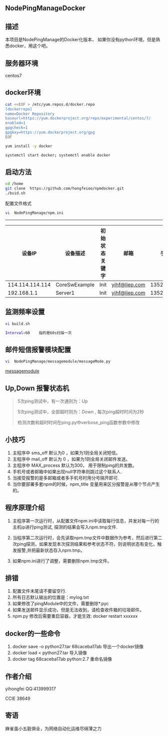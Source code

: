 NodePingManageDocker
---------------------

描述
------------
本项目是NodePingManage的Docker化版本， 如果你没有python环境，但是熟悉docker，用这个吧。



服务器环境
------------
centos7


docker环境
-------------------
```bash
cat <<EOF > /etc/yum.repos.d/docker.repo
[dockerrepo]
name=Docker Repository
baseurl=https://yum.dockerproject.org/repo/experimental/centos/7/
enabled=1
gpgcheck=1
gpgkey=https://yum.dockerproject.org/gpg
EOF

yum install -y docker 

systemctl start docker; systemctl enable docker

```

启动方法
----------------
```bash
cd /home
git clone  https://github.com/hongfeioo/npmdocker.git
./buid.sh
```


配置文件格式
```bash
vi  NodePingManage/npm.ini
```
-----------------------
| 设备IP | 设备描述|初始状态关键字|邮箱|手机号|
|-----|------|----|----|----|
|114.114.114.114|CoreSwExample|Init|yihf@liep.com|1352116188x
|192.168.1.1|Server1|Init|yihf@liep.com|1352116188x


监测频率设置
---------
```bash
vi build.sh

Interval=60    指的是60s扫描一次
```



邮件短信报警模块配置
---------------------------
```bash
vi  NodePingManage/messagemodule/messageMode.py
```
[messagemodule](https://github.com/hongfeioo/messagemodule)</p>



Up,Down 报警状态机
--------------
>  5次ping测试中，有一次通则为：Up </p>
>  5次ping测试中，全部超时则为：Down , 每次ping超时时间为2秒</p>
>  检测次数和超时时间在ping.py中verbose_ping函数参数中修改 </p>



小技巧
-----------
1.   主程序中  sms_off 默认为0 ，如果为1则全局关闭短信。  
2.   主程序中  mail_off 默认为 0 ，如果为1则全局关闭邮件发送。
3.   主程序中  MAX_process 默认为300， 用于限制ping的并发数。
4.   手机号或者邮箱中如果出现null字符串则跳过这个联系人.
5.   当接受报警的是多邮箱或者多手机号时用分号隔开即可. 
6.   当你要部署多套npm的时候，npm_title 变量用来区分报警是从哪个节点产生的。

程序原理介绍
---------
1.  主程序第一次运行时，从配置文件npm.ini中读取每行信息，并发对每一行的主机ip进行ping测试, 探测的结果会写入npm.tmp文件.</p>
2.  当程序第二次运行时，会先读取npm.tmp文件中数据作为参考，然后进行第二次ping探测，如果发现本次探测结果和参考状态不符，则说明状态有变化，触发报警,并把最新状态存入npm.tmp。</p>
3.  如果npm.ini进行了调整，需要删除npm.tmp文件。

排错 
------
1.   配置文件末尾请不要留空行.
2.   所有日志默认输出的位置是：mylog.txt  
3.   如果修改了pingModule中的文件，需要删除*.pyc  
4.   如果发送邮件显示成功，但是无法收到，请检查收件箱的垃圾邮件。
5.   npm.py 修改后需要重启容器，才能生效: docker restart xxxxxx


docker的一些命令
---------
1. docker save -o python27.tar 68caceba17ab   导出一个docker镜像   
2. docker load <  python27.tar      导入镜像
3. docker tag 68caceba17ab  python:2.7  重命名镜像


作者介绍
----------
yihongfei  QQ:413999317   

CCIE 38649


寄语
------
麻雀虽小五脏俱全，为网络自动化运维尽绵薄之力 </p>




